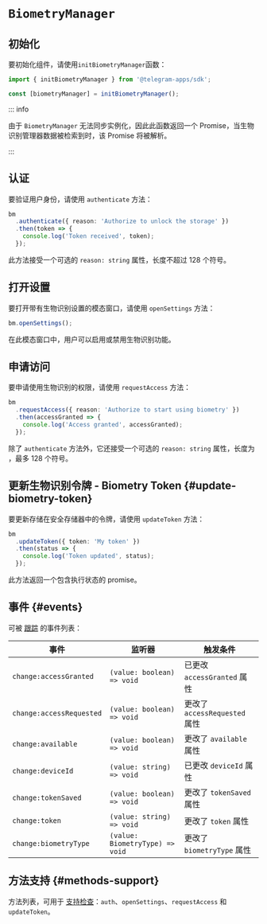 # `BiometryManager`

## 初始化

要初始化组件，请使用`initBiometryManager`函数：

```typescript
import { initBiometryManager } from '@telegram-apps/sdk';

const [biometryManager] = initBiometryManager();  
```

::: info

由于 `BiometryManager` 无法同步实例化，因此此函数返回一个 Promise，当生物识别管理器数据被检索到时，该 Promise 将被解析。

:::

## 认证

要验证用户身份，请使用 `authenticate` 方法：

```ts
bm
  .authenticate({ reason: 'Authorize to unlock the storage' })
  .then(token => {
    console.log('Token received', token);
  });
```

此方法接受一个可选的 `reason: string` 属性，长度不超过 128 个符号。

## 打开设置

要打开带有生物识别设置的模态窗口，请使用 `openSettings` 方法：

```ts
bm.openSettings();
```

在此模态窗口中，用户可以启用或禁用生物识别功能。

## 申请访问

要申请使用生物识别的权限，请使用 `requestAccess` 方法：

```ts
bm
  .requestAccess({ reason: 'Authorize to start using biometry' })
  .then(accessGranted => {
    console.log('Access granted', accessGranted);
  });
```

除了 `authenticate` 方法外，它还接受一个可选的 `reason: string` 属性，长度为
，最多 128 个符号。

## 更新生物识别令牌 - Biometry Token {#update-biometry-token}

要更新存储在安全存储器中的令牌，请使用 `updateToken` 方法：

```ts
bm
  .updateToken({ token: 'My token' })
  .then(status => {
    console.log('Token updated', status);
  });
```

此方法返回一个包含执行状态的 promise。

## 事件 {#events}

可被 [跟踪](#events) 的事件列表：

| 事件                       | 监听器                             | 触发条件                     |
| ------------------------ | ------------------------------- | ------------------------ |
| `change:accessGranted`   | `(value: boolean) => void`      | 已更改 `accessGranted` 属性   |
| `change:accessRequested` | `(value: boolean) => void`      | 更改了 `accessRequested` 属性 |
| `change:available`       | `(value: boolean) => void`      | 更改了 `available` 属性       |
| `change:deviceId`        | `(value: string) => void`       | 已更改 `deviceId` 属性        |
| `change:tokenSaved`      | `(value: boolean) => void`      | 更改了 `tokenSaved` 属性      |
| `change:token`           | `(value: string) => void`       | 更改了 `token` 属性           |
| `change:biometryType`    | `(value: BiometryType) => void` | 更改了 `biometryType` 属性    |

## 方法支持 {#methods-support}

方法列表，可用于 [支持检查](#methods-support)：`auth`、`openSettings`、`requestAccess` 和 `updateToken`。

